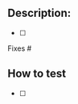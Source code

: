 <!---

Provide a general summary of your changes in the Title above
  - Your PR title starts with either feat: or fix:
  - Your PR title is a short sentence that will appear in the changelog
      Don't do fix: fixes #123
      Don't do fix: weird bug in Component
      Do fix: handle unexpected null value when no network was selected

      It makes it clear what you did on a glance
      It describes the "new" result, not the old faulty behaviour

-->

## Description:
<!--  including screenshots (when relevant)-->

<!-- Try to give as much context for this PR to the reviewers.

 For example, make a list of steps you took:
- [ ] the invite endpoint sends an email to the user when they’re not found in our db
- [ ] saving invite in the db
- [ ] ...
-->

- [ ]

<!--- If there are connected issues, please close them by listing them here -->

Fixes #

## How to test

<!-- Describe which steps the reviewers have to take to test this feature locally

For example:
- [ ] Deploy a project or go to an existing one
- [ ] Go to the account tab
- [ ] Click invite
- [ ] ...
-->

- [ ]
